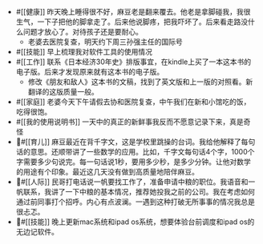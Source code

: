 - #[[健康]] 昨天晚上睡得很不好，麻豆老是翻来覆去。他老是拿脚碰我，我很生气，一下子把他的脚拿走了。后来他说脚疼，把我吓坏了。后来看走路没什么问题才放心了。对待孩子还是要耐心。
    - 老婆去医院复查，明天约下周三孙强主任的国际号
- #[[技能]] 早上梳理我对软件工具的使用情况
- #[[工作]] 联系《日本经济30年史》排版事宜，在kindle上买了一本这本书的电子版。后来才发现原来就有这本书的电子版。
    - 修改《朋友和敌人》这本书的文稿，找到了英文版和上一版的对照看。新翻译的这版质量一般。
- #[[家庭]] 老婆今天下午请假去协和医院复查，中午我们在新和小馆吃的饭，吃得很饱。
- #[[我的使用说明书]] 一天中的真正的新鲜事我反而不愿意记录下来，真是奇怪
- #[[育儿]] 麻豆最近在背千字文，这是学校里跳操的台词。我给他解释了每句话的意思。还顺带讲了一些数学的应用。比如，千字文每句话4个字，1000个字需要多少句说完。每一句话说1秒，要用多少秒，是多少分钟。让他对数学的用途有个印象。最近这几天没有做到高质量地陪伴麻豆。
- #[[人际]] 民哥打电话说一帆要找工作了，准备申请中粮的职位。我语音和一帆联系，我讲了一下中粮的基本情况，推荐她投我之前的公司。我在考虑如何通过前同事打个招呼。内心有点波澜。一遇到这种打破无所事事的情况我总是很忐忑。
- #[[技能]] 晚上更新mac系统和ipad os系统，想要体验台前调度和ipad os的无边记软件。
